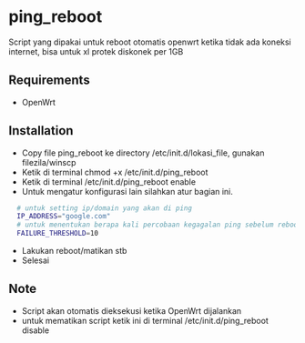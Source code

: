 # ping_reboot
Script yang dipakai untuk reboot otomatis openwrt ketika tidak ada koneksi internet, bisa untuk xl protek diskonek per 1GB 

## Requirements
- OpenWrt
  
## Installation
- Copy file ping_reboot ke directory /etc/init.d/lokasi_file, gunakan filezila/winscp
- Ketik di terminal chmod +x /etc/init.d/ping_reboot
- Ketik di terminal /etc/init.d/ping_reboot enable
- Untuk mengatur konfigurasi lain silahkan atur bagian ini.
```bash
  # untuk setting ip/domain yang akan di ping
  IP_ADDRESS="google.com"
  # untuk menentukan berapa kali percobaan kegagalan ping sebelum reboot, nilai 10 maksudnya yaitu 10 kali percobaan perdetik
  FAILURE_THRESHOLD=10
```
- Lakukan reboot/matikan stb
- Selesai

## Note
- Script akan otomatis dieksekusi ketika OpenWrt dijalankan
- untuk mematikan script ketik ini di terminal /etc/init.d/ping_reboot disable
